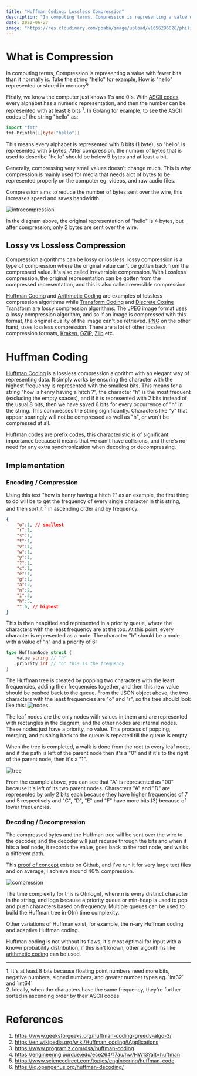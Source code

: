 ```yaml
---
title: "Huffman Coding: Lossless Compression"
description: "In computing terms, Compression is representing a value with fewer bits than it normally is. Take the string "hello" for example, How is "hello" represented or stored in memory?"
date: 2022-06-27
image: "https://res.cloudinary.com/pbaba/image/upload/v1656296028/philip-strong-iOBTE2xsYko-unsplash_jindzj.jpg"
---
```


# What is Compression
In computing terms, Compression is representing a value with fewer bits than it normally is. Take the string "hello" for example, How is "hello" represented or stored in memory?

Firstly, we know the computer just knows 1's and 0's. With [ASCII codes](https://www.rapidtables.com/code/text/ascii-table.html), every alphabet has a numeric representation, and then the number can be represented with at least 8 bits <sup>1</sup>. 
In Golang for example, to see the ASCII codes of the string "hello" as: 
```go
import "fmt"
fmt.Println([]byte("hello"))
```
This means every alphabet is represented with 8 bits (1 byte), so "hello" is represented with 5 bytes. After compression, the number of bytes that is used to describe "hello" should be below 5 bytes and at least a bit.

Generally, compressing very small values doesn't change much. This is why compression is mainly used for media that needs alot of bytes to be represented properly on the computer eg. videos, and raw audio files. 

Compression aims to reduce the number of bytes sent over the wire, this increases speed and saves bandwidth. 

![introcompression](https://res.cloudinary.com/pbaba/image/upload/v1656277027/startcompression_ny0kg9.png)

In the diagram above, the original representation of "hello" is 4 bytes, but after compression, only 2 bytes are sent over the wire.

## Lossy vs Lossless Compression
Compression algorithms can be lossy or lossless. lossy compression is a type of compression where the original value can't be gotten back from the compressed value. It's also called Irreversible compression. With Lossless compression, the original representation can be gotten from the compressed representation, and this is also called reversible compression.

[Huffman Coding](https://en.wikipedia.org/wiki/Huffman_coding) and [Arithmetic Coding](https://en.wikipedia.org/wiki/Arithmetic_coding) are examples of lossless compression algorithms while [Transform Coding](https://en.wikipedia.org/wiki/Transform_coding) and [Discrete Cosine Transform](https://en.wikipedia.org/wiki/Discrete_cosine_transform) are lossy compression algorithms. The [JPEG](https://en.wikipedia.org/wiki/JPEG) image format uses a lossy compression algorithm, and so if an image is compressed with this format, the original quality of the image can't be retrieved. [PNG](https://en.wikipedia.org/wiki/Portable_Network_Graphics) on the other hand, uses lossless compression. There are a lot of other lossless compression formats, [Kraken](https://www.tomshardware.com/news/ps5-60percent-smaller-game-sizes-kraken-compression), [GZIP](https://en.wikipedia.org/wiki/Gzip), [Zlib](https://en.wikipedia.org/wiki/Zlib) etc. 

# Huffman Coding
[Huffman Coding](https://en.wikipedia.org/wiki/Huffman_coding) is a lossless compression algorithm with an elegant way of representing data. It simply works by ensuring the character with the highest frequency is represented with the smallest bits. This means for a string "how is henry having a hitch ?", the character "h" is the most frequent (excluding the empty spaces), and if it is represented with 2 bits instead of the usual 8 bits, then we have saved 6 bits for every occurrence of "h" in the string. This compresses the string significantly. Characters like "y" that appear sparingly will not be compressed as well as "h", or won't be compressed at all.

Huffman codes are [prefix codes](https://en.wikipedia.org/wiki/Prefix_code#:~:text=A%20prefix%20code%20is%20a,code%20word%20in%20the%20system.), this characteristic is of significant importance because it means that we can't have collisions, and there's no need for any extra synchronization when decoding or decompressing.

## Implementation
### Encoding / Compression
Using this text "how is henry having a hitch ?" as an example, the first thing to do will be to get the frequency of every single character in this string, and then sort it <sup>2</sup> in ascending order and by frequency.

```json
{
    "o":1, // smallest
    "r":1, 
    "s":1, 
    "t":1, 
    "v":1, 
    "w":1, 
    "y":1,
    "?":1,
    "c":1, 
    "e":1, 
    "g":1, 
    "a":2,
    "n":2,
    "i":3, 
    "h":5,  
    "":6, // highest
}
```
This is then heapified and represented in a priority queue, where the characters with the least frequency are at the top. At this point, every character is represented as a node. 
The character "h" should be a node with a value of "h" and a priority of 6:
```go
type HuffmanNode struct {
    value string // "h"
    priority int // "6" this is the frequency
}
```

The Huffman tree is created by popping two characters with the least frequencies, adding their frequencies together, and then this new value should be pushed back to the queue. From the JSON object above, the two characters with the least frequencies are "o" and "r", so the tree should look like this:
![nodes](https://res.cloudinary.com/pbaba/image/upload/v1656289551/nodes_ifc9ok.png)

The leaf nodes are the only nodes with values in them and are represented with rectangles in the diagram, and the other nodes are internal nodes. These nodes just have a priority, no value. This process of popping, merging, and pushing back to the queue is repeated till the queue is empty. 

When the tree is completed, a walk is done from the root to every leaf node, and if the path is left of the parent node then it's a "0" and if it's to the right of the parent node, then it's a "1".

![tree](https://res.cloudinary.com/pbaba/image/upload/v1656290513/treetwo_grsajz.png)

From the example above, you can see that "A" is represented as "00" because it's left of its two parent nodes. Characters "A" and "D" are represented by only 2 bits each because they have higher frequencies of 7 and 5 respectively and "C", "D", "E" and "F" have more bits (3) because of lower frequencies.

### Decoding / Decompression
The compressed bytes and the Huffman tree will be sent over the wire to the decoder, and the decoder will just recurse through the bits and when it hits a leaf node, it records the value, goes back to the root node, and walks a different path.

This [proof of concept](https://github.com/obbap1/huffman) exists on Github, and I've run it for very large text files and on average, I achieve around 40% compression.

![compression](https://res.cloudinary.com/pbaba/image/upload/v1656282249/Screenshot_2022-06-26_at_23.23.49_pns5mt.png)

The time complexity for this is O(nlogn), where n is every distinct character in the string, and logn because a priority queue or min-heap is used to pop and push characters based on frequency. Multiple queues can be used to build the Huffman tree in O(n) time complexity.

Other variations of Huffman exist, for example, the n-ary Huffman coding and adaptive Huffman coding.

Huffman coding is not without its flaws, it's most optimal for input with a known probability distribution, if this isn't known, other algorithms like [arithmetic coding](https://en.wikipedia.org/wiki/Arithmetic_coding) can be used.

<hr>
1. It's at least 8 bits because floating point numbers need more bits, negative numbers, signed numbers, and greater number types eg. `int32` and `int64` <br> 
2. Ideally, when the characters have the same frequency, they're further sorted in ascending order by their ASCII codes. 

# References
1. https://www.geeksforgeeks.org/huffman-coding-greedy-algo-3/
2. https://en.wikipedia.org/wiki/Huffman_coding#Applications
3. https://www.programiz.com/dsa/huffman-coding
4. https://engineering.purdue.edu/ece264/17au/hw/HW13?alt=huffman
5. https://www.sciencedirect.com/topics/engineering/huffman-code
6. https://iq.opengenus.org/huffman-decoding/
